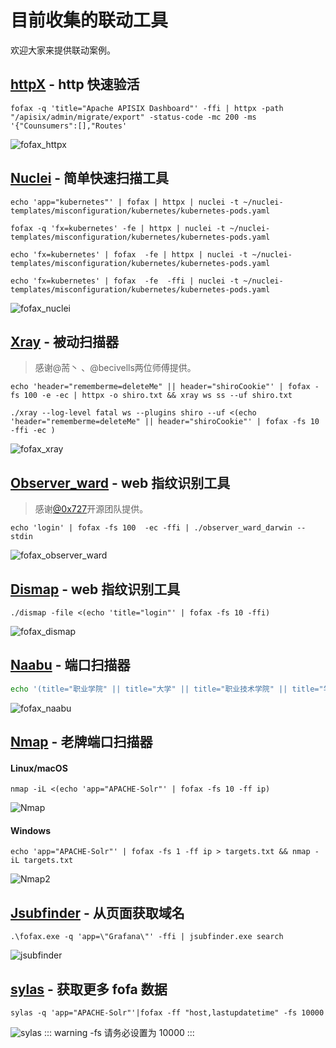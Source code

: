 # 目前收集的联动工具

欢迎大家来提供联动案例。

## [httpX](https://github.com/projectdiscovery/httpx) - http 快速验活

```shell
fofax -q 'title="Apache APISIX Dashboard"' -ffi | httpx -path "/apisix/admin/migrate/export" -status-code -mc 200 -ms '{"Counsumers":[],"Routes'
```

![fofax_httpx](../.vuepress/public/fofax&httpx.png)

## [Nuclei](https://github.com/projectdiscovery/nuclei) - 简单快速扫描工具

```shell
echo 'app="kubernetes"' | fofax | httpx | nuclei -t ~/nuclei-templates/misconfiguration/kubernetes/kubernetes-pods.yaml
```

```shell
fofax -q 'fx=kubernetes' -fe | httpx | nuclei -t ~/nuclei-templates/misconfiguration/kubernetes/kubernetes-pods.yaml
```

```shell
echo 'fx=kubernetes' | fofax  -fe | httpx | nuclei -t ~/nuclei-templates/misconfiguration/kubernetes/kubernetes-pods.yaml
```

```shell
echo 'fx=kubernetes' | fofax  -fe  -ffi | nuclei -t ~/nuclei-templates/misconfiguration/kubernetes/kubernetes-pods.yaml
```

![fofax_nuclei](../.vuepress/public/fofax&nuclei.png)

## [Xray](https://github.com/chaitin/xray) - 被动扫描器

> 感谢@荋丶 、@becivells两位师傅提供。
```shell
echo 'header="rememberme=deleteMe" || header="shiroCookie"' | fofax -fs 100 -e -ec | httpx -o shiro.txt && xray ws ss --uf shiro.txt
```
```shell 
./xray --log-level fatal ws --plugins shiro --uf <(echo 'header="rememberme=deleteMe" || header="shiroCookie"' | fofax -fs 10 -ffi -ec )
```
![fofax_xray](../.vuepress/public/fofax&xray.png)

## [Observer_ward](https://github.com/0x727/ObserverWard_0x727) - web 指纹识别工具

> 感谢[@0x727](https://github.com/0x727)开源团队提供。

```shell
echo 'login' | fofax -fs 100  -ec -ffi | ./observer_ward_darwin --stdin
```
![fofax_observer_ward](../.vuepress/public/fofax&observer_ward.png)

## [Dismap](https://github.com/zhzyker/dismap/) - web 指纹识别工具

```
./dismap -file <(echo 'title="login"' | fofax -fs 10 -ffi)
```

![fofax_dismap](../.vuepress/public/fofax&dismap.png)

## [Naabu](https://github.com/projectdiscovery/naabu) - 端口扫描器

 ```bash
 echo '(title="职业学院" || title="大学" || title="职业技术学院" || title="学院") && country="CN"' | fofax -ff 'domain' -fs 10 | naabu
 ```

![fofax_naabu](../.vuepress/public/fofax&naabu.png)

## [Nmap](https://nmap.org/) - 老牌端口扫描器

#### Linux/macOS

```shell
nmap -iL <(echo 'app="APACHE-Solr"' | fofax -fs 10 -ff ip)
```
![Nmap](../.vuepress/public/nmap.png)

#### Windows

```shell
echo 'app="APACHE-Solr"' | fofax -fs 1 -ff ip > targets.txt && nmap -iL targets.txt
```
![Nmap2](../.vuepress/public/nmap2.png)


## [Jsubfinder](https://github.com/ThreatUnkown/jsubfinder) - 从页面获取域名

```
.\fofax.exe -q 'app=\"Grafana\"' -ffi | jsubfinder.exe search
```
![jsubfinder](../.vuepress/public/jsubfinder.png)

## [sylas](https://github.com/xiecat/sylas) - 获取更多 fofa 数据
```shell
sylas -q 'app="APACHE-Solr"'|fofax -ff "host,lastupdatetime" -fs 10000 
```
![sylas](../.vuepress/public/sylas.png)
::: warning
-fs 请务必设置为 10000
:::